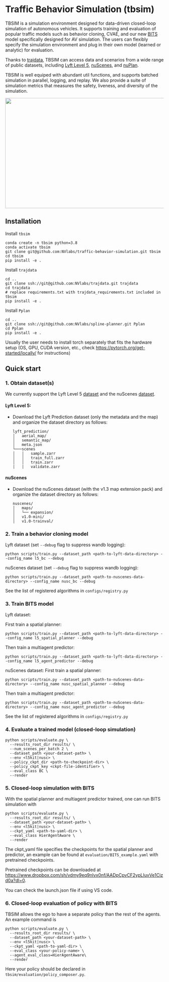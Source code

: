 # Traffic Behavior Simulation (tbsim)
TBSIM is a simulation environment designed for data-driven closed-loop simulation of autonomous vehicles. It supports training and evaluation of popular traffic models such as behavior cloning, CVAE, and our new [BITS](https://arxiv.org/abs/2208.12403) model specifically designed for AV simulation. The users can flexibly specify the simulation environment and plug in their own model (learned or analytic) for evaluation.

Thanks to [trajdata](https://github.com/NVlabs/trajdata), TBSIM can access data and scenarios from a wide range of public datasets, including [Lyft Level 5](https://woven.toyota/en/prediction-dataset), [nuScenes](https://www.nuscenes.org/nuscenes), and [nuPlan](https://nuplan.org/).

TBSIM is well equiped with abundant util functions, and supports batched simulation in parallel, logging, and replay. We also provide a suite of simulation metrics that measures the safety, liveness, and diversity of the simulation.

<img src="assets/sample_rollout.gif" width="750" height="350"/>

## Installation

Install `tbsim`
```angular2html
conda create -n tbsim python=3.8
conda activate tbsim
git clone git@github.com:NVlabs/traffic-behavior-simulation.git tbsim
cd tbsim
pip install -e .
```

Install `trajdata`
```
cd ..
git clone ssh://git@github.com:NVlabs/trajdata.git trajdata
cd trajdata
# replace requirements.txt with trajdata_requirements.txt included in tbsim
pip install -e .
```

Install `Pplan`
```
cd ..
git clone ssh://git@github.com:NVlabs/spline-planner.git Pplan
cd Pplan
pip install -e .
```

Usually the user needs to install torch separately that fits the hardware setup (OS, GPU, CUDA version, etc., check https://pytorch.org/get-started/locally/ for instructions)
## Quick start
### 1. Obtain dataset(s)
We currently support the Lyft Level 5 [dataset](https://woven.toyota/en/prediction-dataset) and the nuScenes [dataset](https://www.nuscenes.org/nuscenes).

#### Lyft Level 5:
* Download the Lyft Prediction dataset (only the metadata and the map) and organize the dataset directory as follows:
    ```
    lyft_prediction/
    │   aerial_map/
    │   semantic_map/
    │   meta.json
    └───scenes
    │   │   sample.zarr
    │   │   train_full.zarr
    │   │   train.zarr
    |   |   validate.zarr
    ```

#### nuScenes
* Download the nuScenes dataset (with the v1.3 map extension pack) and organize the dataset directory as follows:
    ```
    nuscenes/
    │   maps/
    │   └── expansion/
    │   v1.0-mini/
    │   v1.0-trainval/
    ```
### 2. Train a behavior cloning model
Lyft dataset (set `--debug` flag to suppress wandb logging):
```
python scripts/train.py --dataset_path <path-to-lyft-data-directory> --config_name l5_bc --debug
```

nuScenes dataset (set `--debug` flag to suppress wandb logging):
```
python scripts/train.py --dataset_path <path-to-nuscenes-data-directory> --config_name nusc_bc --debug
```

See the list of registered algorithms in `configs/registry.py`

### 3. Train BITS model

Lyft dataset:

First train a spatial planner:
```
python scripts/train.py --dataset_path <path-to-lyft-data-directory> --config_name l5_spatial_planner --debug
```
Then train a multiagent predictor:
```
python scripts/train.py --dataset_path <path-to-lyft-data-directory> --config_name l5_agent_predictor --debug
```

nuScenes dataset:
First train a spatial planner:
```
python scripts/train.py --dataset_path <path-to-nuScenes-data-directory> --config_name nusc_spatial_planner --debug
```
Then train a multiagent predictor:
```
python scripts/train.py --dataset_path <path-to-nuScenes-data-directory> --config_name nusc_agent_predictor --debug
```

See the list of registered algorithms in `configs/registry.py`
### 4. Evaluate a trained model (closed-loop simulation)
```
python scripts/evaluate.py \
  --results_root_dir results/ \
  --num_scenes_per_batch 2 \
  --dataset_path <your-dataset-path> \
  --env <l5kit|nusc> \
  --policy_ckpt_dir <path-to-checkpoint-dir> \
  --policy_ckpt_key <ckpt-file-identifier> \
  --eval_class BC \
  --render
```

### 5. Closed-loop simulation with BITS
With the spatial planner and multiagent predictor trained, one can run BITS simulation with

```
python scripts/evaluate.py \
  --results_root_dir results/ \
  --dataset_path <your-dataset-path> \
  --env <l5kit|nusc> \
  --ckpt_yaml <path-to-yaml-dir> \
  --eval_class HierAgentAware \
  --render
```
The ckpt_yaml file specifies the checkpoints for the spatial planner and predictor, an example can be found at `evaluation/BITS_example.yaml` with pretrained checkpoints.

Pretrained checkpoints can be downloaded at https://www.dropbox.com/sh/vdmy9eq9nlvx0nf/AADpCpvCF2ypLIuvVe1Cizd0a?dl=0.

You can check the launch.json file if using VS code.

### 6. Closed-loop evaluation of policy with BITS

TBSIM allows the ego to have a separate policy than the rest of the agents. An example command is

```
python scripts/evaluate.py \
  --results_root_dir results/ \
  --dataset_path <your-dataset-path> \
  --env <l5kit|nusc> \
  --ckpt_yaml <path-to-yaml-dir> \
  --eval_class <your-policy-name> \
  --agent_eval_class=HierAgentAware\
  --render
```

Here your policy should be declared in `tbsim/evaluation/policy_composer.py`.


